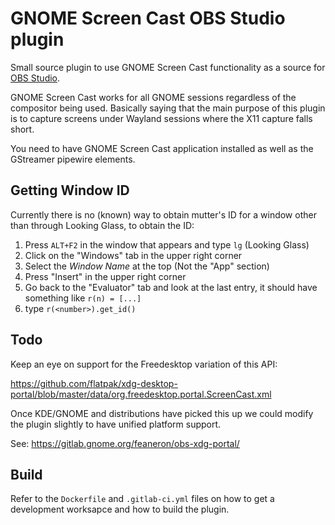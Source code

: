# GNOME Screen Cast OBS Studio plugin

Small source plugin to use GNOME Screen Cast functionality as a source for [OBS
Studio][1].

GNOME Screen Cast works for all GNOME sessions regardless of the compositor
being used. Basically saying that the main purpose of this plugin is to capture
screens under Wayland sessions where the X11 capture falls short.

You need to have GNOME Screen Cast application installed as well as the
GStreamer pipewire elements.

[1]: https://obsproject.com/

## Getting Window ID

Currently there is no (known) way to obtain mutter's ID for a window other than through Looking Glass, to obtain the ID:
  1. Press `ALT+F2` in the window that appears and type `lg` (Looking Glass)
  2. Click on the "Windows" tab in the upper right corner
  3. Select the *Window Name* at the top (Not the "App" section)
  4. Press "Insert" in the upper right corner
  5. Go back to the "Evaluator" tab and look at the last entry, it should have something like `r(n) = [...]`
  6. type `r(<number>).get_id()`

## Todo

Keep an eye on support for the Freedesktop variation of this API:

https://github.com/flatpak/xdg-desktop-portal/blob/master/data/org.freedesktop.portal.ScreenCast.xml

Once KDE/GNOME and distributions have picked this up we could modify the plugin
slightly to have unified platform support.

See: https://gitlab.gnome.org/feaneron/obs-xdg-portal/


## Build

Refer to the `Dockerfile` and `.gitlab-ci.yml` files on how to get a
development worksapce and how to build the plugin.
